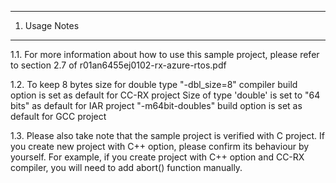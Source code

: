 ---------------
1. Usage Notes
---------------
1.1. For more information about how to use this sample project, 
please refer to section 2.7 of r01an6455ej0102-rx-azure-rtos.pdf

1.2. To keep 8 bytes size for double type
 "-dbl_size=8" compiler build option is set as default for CC-RX project
 Size of type 'double' is set to "64 bits" as default for IAR project
 "-m64bit-doubles" build option is set as default for GCC project

1.3. Please also take note that the sample project is verified with C project.
If you create new project with C++ option, please confirm its behaviour by yourself.
For example, if you create project with C++ option and CC-RX compiler, you will need to add abort() function manually.
